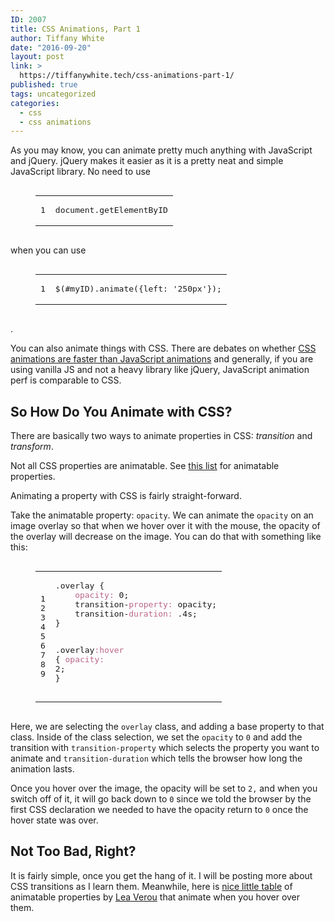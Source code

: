 ```yaml
---
ID: 2007
title: CSS Animations, Part 1
author: Tiffany White
date: "2016-09-20"
layout: post
link: >
  https://tiffanywhite.tech/css-animations-part-1/
published: true
tags: uncategorized
categories:
  - css
  - css animations
---
```

<p>As you may know, you can animate pretty much anything with JavaScript and jQuery. jQuery makes it easier as it is a pretty neat and simple JavaScript library. No need to use</p>
<figure class="highlight"><pre><code class="language-ruby" data-lang="ruby"><table style="border-spacing: 0"><tbody><tr><td class="gutter gl" style="text-align: right"><pre class="lineno">1</pre></td><td class="code"><pre><span class="n">document</span><span class="p">.</span><span class="nf">getElementByID</span><span class="w">
</span></pre></td></tr></tbody></table></code></pre></figure>
<p>when you can use</p>
<figure class="highlight"><pre><code class="language-ruby" data-lang="ruby"><table style="border-spacing: 0"><tbody><tr><td class="gutter gl" style="text-align: right"><pre class="lineno">1</pre></td><td class="code"><pre><span class="err">$</span><span class="p">(</span><span class="c1">#myID).animate({left: '250px'});</span><span class="w">
</span></pre></td></tr></tbody></table></code></pre></figure>
<p>.</p>

<p>You can also animate things with CSS. There are debates on whether <a href="https://davidwalsh.name/css-js-animation">CSS animations are faster than JavaScript animations</a> and generally, if you are using vanilla JS and not a heavy library like jQuery, JavaScript animation perf is comparable to CSS.</p>

<h2 id="so-how-do-you-animate-with-css">So How Do You Animate with CSS?</h2>

<p>There are basically two ways to animate properties in CSS: <em>transition</em> and <em>transform</em>.</p>

<p>Not all CSS properties are animatable. See <a href="https://developer.mozilla.org/en-US/docs/Web/CSS/CSS_animated_properties">this list</a> for animatable properties.</p>

<p>Animating a property with CSS is fairly straight-forward.</p>

<p>Take the animatable property: <code class="highlighter-rouge">opacity</code>. We can animate the <code class="highlighter-rouge">opacity</code> on an image overlay so that when we hover over it with the mouse, the opacity of the overlay will decrease on the image. You can do that with something like this:</p>

<figure class="highlight"><pre><code class="language-ruby" data-lang="ruby"><table style="border-spacing: 0"><tbody><tr><td class="gutter gl" style="text-align: right"><pre class="lineno">1
2
3
4
5
6
7
8
9</pre></td><td class="code"><pre><span class="p">.</span><span class="nf">overlay</span> <span class="p">{</span>
	<span class="ss">opacity: </span><span class="mi">0</span><span class="p">;</span>
	<span class="n">transition</span><span class="o">-</span><span class="ss">property: </span><span class="n">opacity</span><span class="p">;</span>
	<span class="n">transition</span><span class="o">-</span><span class="ss">duration: </span><span class="o">.</span><span class="mi">4</span><span class="n">s</span><span class="p">;</span>
<span class="p">}</span>

<span class="p">.</span><span class="nf">overlay</span><span class="ss">:hover</span> <span class="p">{</span>
	<span class="ss">opacity: </span><span class="mi">2</span><span class="p">;</span>
<span class="p">}</span><span class="w">
</span></pre></td></tr></tbody></table></code></pre></figure>

<p>Here, we are selecting the <code class="highlighter-rouge">overlay</code> class, and adding a base property to that class. Inside of the class selection, we set the <code class="highlighter-rouge">opacity</code> to <code class="highlighter-rouge">0</code> and add the transition with <code class="highlighter-rouge">transition-property</code> which selects the property you want to animate and <code class="highlighter-rouge">transition-duration</code> which tells the browser how long the animation lasts.</p>

<p>Once you hover over the image, the opacity will be set to <code class="highlighter-rouge">2,</code> and when you switch off of it, it will go back down to <code class="highlighter-rouge">0</code> since we told the browser by the first CSS declaration we needed to have the opacity return to <code class="highlighter-rouge">0</code> once the hover state was over.</p>

<h2 id="not-too-bad-right">Not Too Bad, Right?</h2>

<p>It is fairly simple, once you get the hang of it. I will be posting more about CSS transitions as I learn them. Meanwhile, here is <a href="http://leaverou.github.io/animatable/">nice little table</a> of animatable properties by <a href="http://lea.verou.me/">Lea Verou</a> that animate when you hover over them.</p>